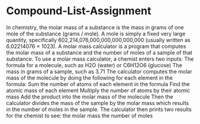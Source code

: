 # Compound-List-Assignment
In chemistry, the molar mass of a substance is the mass in grams of one mole of the substance (grams / mole). A mole is simply a fixed very large quantity, specifically 602,214,076,000,000,000,000,000 (usually written as 6.02214076 × 1023). A molar mass calculator is a program that computes the molar mass of a substance and the number of moles of a sample of that substance. To use a molar mass calculator, a chemist enters two inputs:  The formula for a molecule, such as H2O (water) or C6H12O6 (glucose) The mass in grams of a sample, such as 3.71 The calculator computes the molar mass of the molecule by doing the following for each element in the formula:  Sum the number of atoms of each element in the formula Find the atomic mass of each element Multiply the number of atoms by their atomic mass Add the product into the molar mass of the molecule Then the calculator divides the mass of the sample by the molar mass which results in the number of moles in the sample. The calculator then prints two results for the chemist to see:  the molar mass the number of moles
